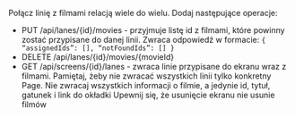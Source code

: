 Połącz linię z filmami relacją wiele do wielu. Dodaj następujące operacje:

- PUT /api/lanes/{id}/movies - przyjmuje listę id z filmami, które powinny zostać przypisane do danej linii. Zwraca
  odpowiedź w formacie: `{ “assignedIds”: [], “notFoundIds”: [] }`
- DELETE /api/lanes/{id}/movies/{movieId}
- GET /api/screens/{id}/lanes - zwraca linie przypisane do ekranu wraz z filmami. Pamiętaj, żeby nie zwracać wszystkich
  linii tylko konkretny Page. Nie zwracaj wszystkich informacji o filmie, a jedynie id, tytuł, gatunek i link do okładki
  Upewnij się, że usunięcie ekranu nie usunie filmów
